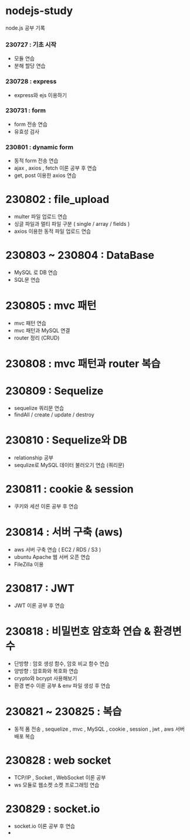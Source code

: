 # nodejs-study

node.js 공부 기록 

### 230727 : 기초 시작
- 모듈 연습
- 분해 할당 연습

### 230728 : express
- express와 ejs 이용하기

### 230731 : form
- form 전송 연습
- 유효성 검사

### 230801 : dynamic form
- 동적 form 전송 연습
- ajax , axios , fetch 이론 공부 후 연습
- get, post 이용한 axios 연습 

# 230802 : file_upload
- multer 파일 업로드 연습
- 싱글 파일과 멀티 파일 구분 ( single / array / fields )
- axios 이용한 동적 파일 업로드 연습

# 230803 ~ 230804 : DataBase
- MySQL 로 DB 연습
- SQL문 연습

# 230805 : mvc 패턴
- mvc 패턴 연습
- mvc 패턴과 MySQL 연결
- router 정리 (CRUD)

# 230808 : mvc 패턴과 router 복습

# 230809 : Sequelize
- sequelize 쿼리문 연습
- findAll / create / update / destroy

# 230810 : Sequelize와 DB
- relationship 공부
- sequlize로 MySQL 데이터 불러오기 연습 (쿼리문)

# 230811 : cookie & session
- 쿠키와 세션 이론 공부 후 연습

# 230814 : 서버 구축 (aws)
- aws 서버 구축 연습 ( EC2 / RDS / S3 )
- ubuntu Apache 웹 서버 오픈 연습
- FileZilla 이용

# 230817 : JWT
- JWT 이론 공부 후 연습

# 230818 : 비밀번호 암호화 연습 & 환경변수 
- 단방향 : 암호 생성 함수, 암호 비교 함수 연습
- 양방향 : 암호화와 복호화 연습
- crypto와 bcrypt 사용해보기
- 환경 변수 이론 공부 & env 파일 생성 후 연습

# 230821 ~ 230825 : 복습 
- 동적 폼 전송 , sequelize , mvc , MySQL , cookie , session , jwt , aws 서버 배포 복습 

# 230828 : web socket
- TCP/IP , Socket , WebSocket 이론 공부
- ws 모듈로 웹소켓 소켓 프로그래밍 연습

# 230829 : socket.io
- socket.io 이론 공부 후 연습
- 

